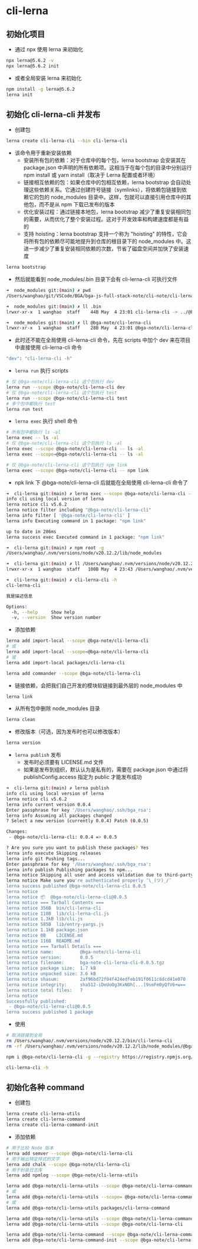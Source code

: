 # cli-lerna

## 初始化项目

- 通过 npx 使用 lerna 来初始化

```bash
npx lerna@5.6.2 -v
npx lerna@5.6.2 init
```

- 或者全局安装 lerna 来初始化

```bash
npm install -g lerna@5.6.2
lerna init
```

## 初始化 cli-lerna-cli 并发布

- 创建包

```bash
lerna create cli-lerna-cli --bin cli-lerna-cli
```

- 该命令用于重新安装依赖
  - 安装所有包的依赖：对于仓库中的每个包，lerna bootstrap 会安装其在 package.json 中声明的所有依赖项。这相当于在每个包的目录中分别运行 npm install 或 yarn install（取决于 Lerna 配置或者环境）
  - 链接相互依赖的包：如果仓库中的包相互依赖，lerna bootstrap 会自动处理这些依赖关系。它通过创建符号链接（symlinks），将依赖包链接到依赖它的包的 node_modules 目录中。这样，包就可以直接引用仓库中的其他包，而不是从 npm 下载已发布的版本
  - 优化安装过程：通过链接本地包，lerna bootstrap 减少了重复安装相同包的需要，从而优化了整个安装过程。这对于开发效率和构建速度都是有益的
  - 支持 hoisting：lerna bootstrap 支持一个称为 "hoisting" 的特性，它会将所有包的依赖尽可能地提升到仓库的根目录下的 node_modules 中。这进一步减少了重复安装相同依赖的次数，节省了磁盘空间并加快了安装速度

```bash
lerna bootstrap
```

- 然后就能看到 node_modules/.bin 目录下会有 cli-lerna-cli 可执行文件

```bash
➜  node_modules git:(main) ✗ pwd
/Users/wanghao/git/VSCode/BGA/bga-js-full-stack-note/cli-note/cli-lerna/node_modules

➜  node_modules git:(main) ✗ ll .bin
lrwxr-xr-x  1 wanghao  staff    44B May  4 23:01 cli-lerna-cli -> ../@bga-note/cli-lerna-cli/bin/cli-lerna-cli

➜  node_modules git:(main) ✗ ll @bga-note/cli-lerna-cli
lrwxr-xr-x  1 wanghao  staff    28B May  4 23:01 @bga-note/cli-lerna-cli -> ../../packages/cli-lerna-cli
```

- 此时还不能在全局使用 cli-lerna-cli 命令，先在 scripts 中加个 dev 来在项目中直接使用 cli-lerna-cli 命令

```bash
"dev": "cli-lerna-cli -h"
```

- `lerna run` 执行 scripts

```bash
# 仅 @bga-note/cli-lerna-cli 这个包执行 dev
lerna run --scope @bga-note/cli-lerna-cli dev
# 仅 @bga-note/cli-lerna-cli 这个包执行 test
lerna run --scope @bga-note/cli-lerna-cli test
# 多个包中都执行 test
lerna run test
```

- `lerna exec` 执行 shell 命令

```bash
# 所有包中都执行 ls -al
lerna exec -- ls -al
# 仅 @bga-note/cli-lerna-cli 这个包执行 ls -al
lerna exec --scope @bga-note/cli-lerna-cli -- ls -al
lerna exec --scope=@bga-note/cli-lerna-cli -- ls -al

# 仅 @bga-note/cli-lerna-cli 这个包执行 npm link
lerna exec --scope @bga-note/cli-lerna-cli -- npm link
```

- npk link 下 @bga-note/cli-lerna-cli 后就能在全局使用 cli-lerna-cli 命令了

```bash
➜  cli-lerna git:(main) ✗ lerna exec --scope @bga-note/cli-lerna-cli -- npm link
info cli using local version of lerna
lerna notice cli v5.6.2
lerna notice filter including "@bga-note/cli-lerna-cli"
lerna info filter [ '@bga-note/cli-lerna-cli' ]
lerna info Executing command in 1 package: "npm link"

up to date in 286ms
lerna success exec Executed command in 1 package: "npm link"

➜  cli-lerna git:(main) ✗ npm root -g
/Users/wanghao/.nvm/versions/node/v20.12.2/lib/node_modules

➜  cli-lerna git:(main) ✗ ll /Users/wanghao/.nvm/versions/node/v20.12.2/lib/node_modules/@bga-note/cli-lerna-cli
lrwxr-xr-x  1 wanghao  staff   100B May  4 23:43 /Users/wanghao/.nvm/versions/node/v20.12.2/lib/node_modules/@bga-note/cli-lerna-cli -> ../../../../../../../git/VSCode/BGA/bga-js-full-stack-note/cli-note/cli-lerna/packages/cli-lerna-cli

➜  cli-lerna git:(main) ✗ cli-lerna-cli -h
cli-lerna-cli

我是描述信息

Options:
  -h, --help     Show help                                             [boolean]
  -v, --version  Show version number                                   [boolean]
```

- 添加依赖

```bash
lerna add import-local --scope @bga-note/cli-lerna-cli
# 或
lerna add import-local --scope=@bga-note/cli-lerna-cli
# 或
lerna add import-local packages/cli-lerna-cli

lerna add commander --scope @bga-note/cli-lerna-cli
```

- 链接依赖，会把我们自己开发的模块软链接到最外层的 node_modules 中

```bash
lerna link
```

- 从所有包中删除 node_modules 目录

```bash
lerna clean
```

- 修改版本（可选，因为发布时也可以修改版本）

```bash
lerna version
```

- `lerna publish` 发布
  - 发布时必须要有 LICENSE.md 文件
  - 如果是发布到组织，默认认为是私有的，需要在 package.json 中通过将 publishConfig.access 指定为 public 才能发布成功

```bash
➜  cli-lerna git:(main) ✗ lerna publish
info cli using local version of lerna
lerna notice cli v5.6.2
lerna info current version 0.0.4
Enter passphrase for key '/Users/wanghao/.ssh/bga_rsa':
lerna info Assuming all packages changed
? Select a new version (currently 0.0.4) Patch (0.0.5)

Changes:
 - @bga-note/cli-lerna-cli: 0.0.4 => 0.0.5

? Are you sure you want to publish these packages? Yes
lerna info execute Skipping releases
lerna info git Pushing tags...
Enter passphrase for key '/Users/wanghao/.ssh/bga_rsa':
lerna info publish Publishing packages to npm...
lerna notice Skipping all user and access validation due to third-party registry
lerna notice Make sure you're authenticated properly ¯\_(ツ)_/¯
lerna success published @bga-note/cli-lerna-cli 0.0.5
lerna notice
lerna notice 📦  @bga-note/cli-lerna-cli@0.0.5
lerna notice === Tarball Contents ===
lerna notice 356B  bin/cli-lerna-cli
lerna notice 110B  lib/cli-lerna-cli.js
lerna notice 1.3kB lib/cli.js
lerna notice 585B  lib/entry-yargs.js
lerna notice 1.1kB package.json
lerna notice 0B    LICENSE.md
lerna notice 116B  README.md
lerna notice === Tarball Details ===
lerna notice name:          @bga-note/cli-lerna-cli
lerna notice version:       0.0.5
lerna notice filename:      bga-note-cli-lerna-cli-0.0.5.tgz
lerna notice package size:  1.7 kB
lerna notice unpacked size: 3.6 kB
lerna notice shasum:        2af96bd72f04f424edfeb191f0611c8dcd41e070
lerna notice integrity:     sha512-iDeUoOg3KxNOh[...]9smFm0yQfV6+w==
lerna notice total files:   7
lerna notice
Successfully published:
 - @bga-note/cli-lerna-cli@0.0.5
lerna success published 1 package
```

- 使用

```bash
# 取消链接到全局
rm /Users/wanghao/.nvm/versions/node/v20.12.2/bin/cli-lerna-cli
rm -rf /Users/wanghao/.nvm/versions/node/v20.12.2/lib/node_modules/@bga-note/cli-lerna-cli

npm i @bga-note/cli-lerna-cli -g --registry https://registry.npmjs.org/

cli-lerna-cli -h
```

## 初始化各种 command

- 创建包

```bash
lerna create cli-lerna-utils
lerna create cli-lerna-command
lerna create cli-lerna-command-init
```

- 添加依赖

```bash
# 用于比较 Node 版本
lerna add semver --scope @bga-note/cli-lerna-cli
# 用于输出特定样式的文字
lerna add chalk --scope @bga-note/cli-lerna-cli
# 用于封装日志库
lerna add npmlog --scope @bga-note/cli-lerna-utils

lerna add @bga-note/cli-lerna-utils --scope @bga-note/cli-lerna-command
# 或
lerna add @bga-note/cli-lerna-utils --scope= @bga-note/cli-lerna-command
# 或
lerna add @bga-note/cli-lerna-utils packages/cli-lerna-command

lerna add @bga-note/cli-lerna-utils --scope @bga-note/cli-lerna-command-init
lerna add @bga-note/cli-lerna-utils --scope @bga-note/cli-lerna-cli

lerna add @bga-note/cli-lerna-command --scope @bga-note/cli-lerna-command-init
lerna add @bga-note/cli-lerna-command-init --scope @bga-note/cli-lerna-cli
```
